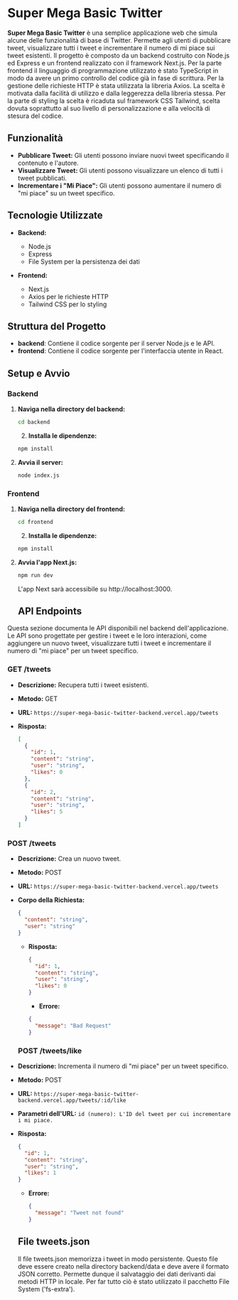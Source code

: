 # Super Mega Basic Twitter

**Super Mega Basic Twitter** è una semplice applicazione web che simula alcune delle funzionalità di base di Twitter. Permette agli utenti di pubblicare tweet, visualizzare tutti i tweet e incrementare il numero di mi piace sui tweet esistenti.
Il progetto è composto da un backend costruito con Node.js ed Express e un frontend realizzato con il framework Next.js.
Per la parte frontend il linguaggio di programmazione utilizzato è stato TypeScript in modo da avere un primo controllo del codice già in fase di scrittura.
Per la gestione delle richieste HTTP è stata utilizzata la libreria Axios. La scelta è motivata dalla facilità di utilizzo e dalla leggerezza della libreria stessa.
Per la parte di styling la scelta è ricaduta sul framework CSS Tailwind, scelta dovuta soprattutto al suo livello di personalizzazione e alla velocità di stesura del codice.

## Funzionalità

- **Pubblicare Tweet:** Gli utenti possono inviare nuovi tweet specificando il contenuto e l'autore.
- **Visualizzare Tweet:** Gli utenti possono visualizzare un elenco di tutti i tweet pubblicati.
- **Incrementare i "Mi Piace":** Gli utenti possono aumentare il numero di "mi piace" su un tweet specifico.

## Tecnologie Utilizzate

- **Backend:**

  - Node.js
  - Express
  - File System per la persistenza dei dati

- **Frontend:**
  - Next.js
  - Axios per le richieste HTTP
  - Tailwind CSS per lo styling

## Struttura del Progetto

- **backend**: Contiene il codice sorgente per il server Node.js e le API.
- **frontend**: Contiene il codice sorgente per l'interfaccia utente in React.

## Setup e Avvio

### Backend

1. **Naviga nella directory del backend:**

   ```bash
   cd backend
   ```

   2. **Installa le dipendenze:**

   ```bash
   npm install
   ```

2. **Avvia il server:**

   ```bash
   node index.js
   ```

### Frontend

1. **Naviga nella directory del frontend:**

   ```bash
   cd frontend
   ```

   2. **Installa le dipendenze:**

   ```bash
   npm install
   ```

2. **Avvia l'app Next.js:**

   ```bash
   npm run dev
   ```

   L'app Next sarà accessibile su http://localhost:3000.

   ## API Endpoints

Questa sezione documenta le API disponibili nel backend dell'applicazione. Le API sono progettate per gestire i tweet e le loro interazioni, come aggiungere un nuovo tweet, visualizzare tutti i tweet e incrementare il numero di "mi piace" per un tweet specifico.

### GET /tweets

- **Descrizione:** Recupera tutti i tweet esistenti.
- **Metodo:** GET
- **URL:** `https://super-mega-basic-twitter-backend.vercel.app/tweets`
- **Risposta:**

  ```json
  [
    {
      "id": 1,
      "content": "string",
      "user": "string",
      "likes": 0
    },
    {
      "id": 2,
      "content": "string",
      "user": "string",
      "likes": 5
    }
  ]
  ```

### POST /tweets

- **Descrizione:** Crea un nuovo tweet.
- **Metodo:** POST
- **URL:** `https://super-mega-basic-twitter-backend.vercel.app/tweets`
- **Corpo della Richiesta:**

  ```json
  {
    "content": "string",
    "user": "string"
  }
  ```

  - **Risposta:**

    ```json
    {
      "id": 1,
      "content": "string",
      "user": "string",
      "likes": 0
    }
    ```

    - **Errore:**

    ```json
    {
      "message": "Bad Request"
    }
    ```

  ### POST /tweets/like

- **Descrizione:** Incrementa il numero di "mi piace" per un tweet specifico.
- **Metodo:** POST
- **URL:** `https://super-mega-basic-twitter-backend.vercel.app/tweets/:id/like`
- **Parametri dell'URL:** `id (numero): L'ID del tweet per cui incrementare i mi piace.`
- **Risposta:**

  ```json
  {
    "id": 1,
    "content": "string",
    "user": "string",
    "likes": 1
  }
  ```

  - **Errore:**
    ```json
    {
      "message": "Tweet not found"
    }
    ```

  ## File tweets.json

  Il file tweets.json memorizza i tweet in modo persistente. Questo file deve essere creato nella directory backend/data e deve avere il formato JSON corretto.
  Permette dunque il salvataggio dei dati derivanti dai metodi HTTP in locale.
  Per far tutto ciò è stato utilizzato il pacchetto File System ('fs-extra').
